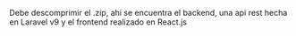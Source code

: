 Debe descomprimir el .zip, ahi se encuentra el backend, una api rest hecha en Laravel v9 y el frontend realizado en React.js 